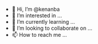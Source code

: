 - 👋 Hi, I’m @kenanba
- 👀 I’m interested in ...
- 🌱 I’m currently learning ...
- 💞️ I’m looking to collaborate on ...
- 📫 How to reach me ...

<!---
kenanba/kenanba is a ✨ special ✨ repository because its `README.md` (this file) appears on your GitHub profile.
You can click the Preview link to take a look at your changes.
--->
